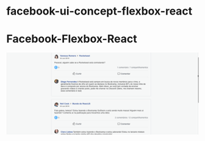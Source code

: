 # facebook-ui-concept-flexbox-react

<h1 style="text-align:"center";">Facebook-Flexbox-React</h1>

![Alt Text](src/assets/facebook.gif)

